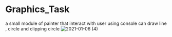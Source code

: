 # Graphics_Task
a small module of painter that interact with user using console can draw line , circle and clipping circle 
![2021-01-06 (4)](https://user-images.githubusercontent.com/57330162/103755860-3181eb80-5017-11eb-98a6-2e283e54d527.png)

